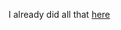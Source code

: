 I already did all that [here](https://github.com/FaresIsMe/alx-system_engineering-devops/tree/main/0x00-shell_basics)